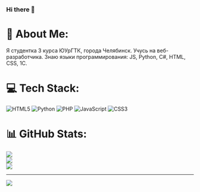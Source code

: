 ### Hi there 👋
# 💫 About Me:
Я студентка 3 курса ЮУрГТК, города Челябинск. Учусь на веб-разработчика. Знаю языки программирования: JS, Python, C#, HTML, CSS, 1C.


# 💻 Tech Stack:
![HTML5](https://img.shields.io/badge/html5-%23E34F26.svg?style=for-the-badge&logo=html5&logoColor=white) ![Python](https://img.shields.io/badge/python-3670A0?style=for-the-badge&logo=python&logoColor=ffdd54) ![PHP](https://img.shields.io/badge/php-%23777BB4.svg?style=for-the-badge&logo=php&logoColor=white) ![JavaScript](https://img.shields.io/badge/javascript-%23323330.svg?style=for-the-badge&logo=javascript&logoColor=%23F7DF1E) ![CSS3](https://img.shields.io/badge/css3-%231572B6.svg?style=for-the-badge&logo=css3&logoColor=white)
# 📊 GitHub Stats:
![](https://github-readme-stats.vercel.app/api?username=Eclaria14&theme=dark&hide_border=false&include_all_commits=false&count_private=false)<br/>
![](https://github-readme-streak-stats.herokuapp.com/?user=Eclaria14&theme=dark&hide_border=false)<br/>
![](https://github-readme-stats.vercel.app/api/top-langs/?username=Eclaria14&theme=dark&hide_border=false&include_all_commits=false&count_private=false&layout=compact)

---
[![](https://visitcount.itsvg.in/api?id=Eclaria14&icon=0&color=0)](https://visitcount.itsvg.in)

<!-- Proudly created with GPRM ( https://gprm.itsvg.in ) -->
